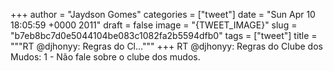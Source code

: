 
+++
author = "Jaydson Gomes"
categories = ["tweet"]
date = "Sun Apr 10 18:05:59 +0000 2011"
draft = false
image = "{TWEET_IMAGE}"
slug = "b7eb8bc7d0e5044104be083c1082fa2b5594dfb0"
tags = ["tweet"]
title = """RT @djhonyy: Regras do Cl..."""
+++
RT @djhonyy: Regras do Clube dos Mudos: 1 - Não fale sobre o clube dos mudos.
